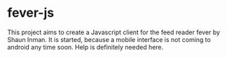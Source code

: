 fever-js
========

This project aims to create a Javascript client for the feed reader fever by Shaun Inman. It is started, because a mobile interface is not coming to android any time soon. Help is definitely needed here.